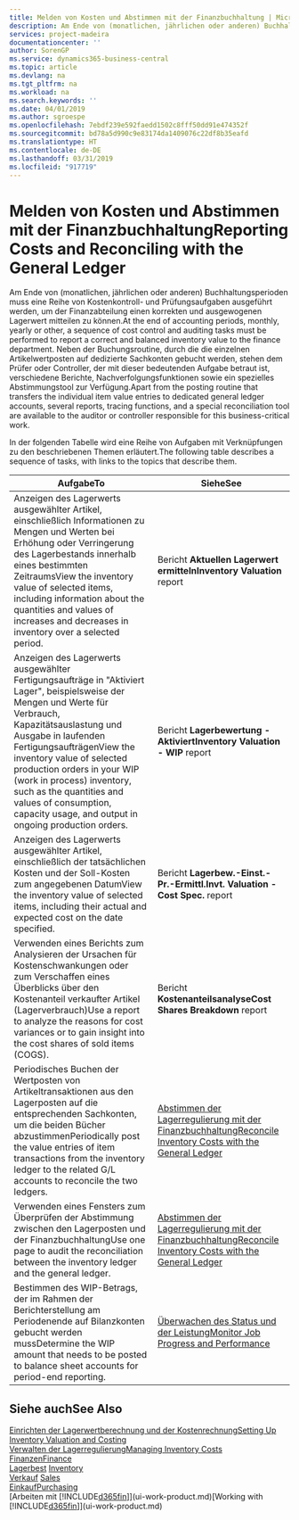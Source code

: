 ```yaml
---
title: Melden von Kosten und Abstimmen mit der Finanzbuchhaltung | Microsoft Docs
description: Am Ende von (monatlichen, jährlichen oder anderen) Buchhaltungsperioden muss eine Reihe von Kostenkontroll- und Prüfungsaufgaben ausgeführt werden, um der Finanzabteilung einen korrekten und ausgewogenen Lagerwert mitteilen zu können. Neben der Buchungsroutine, durch die die einzelnen Artikelwertposten auf dedizierte Sachkonten gebucht werden, stehen dem Prüfer oder Controller, der mit dieser bedeutenden Aufgabe betraut ist, verschiedene Berichte, Nachverfolgungsfunktionen sowie ein spezielles Abstimmungstool zur Verfügung.
services: project-madeira
documentationcenter: ''
author: SorenGP
ms.service: dynamics365-business-central
ms.topic: article
ms.devlang: na
ms.tgt_pltfrm: na
ms.workload: na
ms.search.keywords: ''
ms.date: 04/01/2019
ms.author: sgroespe
ms.openlocfilehash: 7ebdf239e592faedd1502c8fff50dd91e474352f
ms.sourcegitcommit: bd78a5d990c9e83174da1409076c22df8b35eafd
ms.translationtype: HT
ms.contentlocale: de-DE
ms.lasthandoff: 03/31/2019
ms.locfileid: "917719"
---
```

# <a name="reporting-costs-and-reconciling-with-the-general-ledger"></a><span data-ttu-id="39138-104">Melden von Kosten und Abstimmen mit der Finanzbuchhaltung</span><span class="sxs-lookup"><span data-stu-id="39138-104">Reporting Costs and Reconciling with the General Ledger</span></span>
<span data-ttu-id="39138-105">Am Ende von (monatlichen, jährlichen oder anderen) Buchhaltungsperioden muss eine Reihe von Kostenkontroll- und Prüfungsaufgaben ausgeführt werden, um der Finanzabteilung einen korrekten und ausgewogenen Lagerwert mitteilen zu können.</span><span class="sxs-lookup"><span data-stu-id="39138-105">At the end of accounting periods, monthly, yearly or other, a sequence of cost control and auditing tasks must be performed to report a correct and balanced inventory value to the finance department.</span></span> <span data-ttu-id="39138-106">Neben der Buchungsroutine, durch die die einzelnen Artikelwertposten auf dedizierte Sachkonten gebucht werden, stehen dem Prüfer oder Controller, der mit dieser bedeutenden Aufgabe betraut ist, verschiedene Berichte, Nachverfolgungsfunktionen sowie ein spezielles Abstimmungstool zur Verfügung.</span><span class="sxs-lookup"><span data-stu-id="39138-106">Apart from the posting routine that transfers the individual item value entries to dedicated general ledger accounts, several reports, tracing functions, and a special reconciliation tool are available to the auditor or controller responsible for this business-critical work.</span></span>  

 <span data-ttu-id="39138-107">In der folgenden Tabelle wird eine Reihe von Aufgaben mit Verknüpfungen zu den beschriebenen Themen erläutert.</span><span class="sxs-lookup"><span data-stu-id="39138-107">The following table describes a sequence of tasks, with links to the topics that describe them.</span></span>   

|<span data-ttu-id="39138-108">**Aufgabe**</span><span class="sxs-lookup"><span data-stu-id="39138-108">**To**</span></span>|<span data-ttu-id="39138-109">**Siehe**</span><span class="sxs-lookup"><span data-stu-id="39138-109">**See**</span></span>|  
|------------|-------------|  
|<span data-ttu-id="39138-110">Anzeigen des Lagerwerts ausgewählter Artikel, einschließlich Informationen zu Mengen und Werten bei Erhöhung oder Verringerung des Lagerbestands innerhalb eines bestimmten Zeitraums</span><span class="sxs-lookup"><span data-stu-id="39138-110">View the inventory value of selected items, including information about the quantities and values of increases and decreases in inventory over a selected period.</span></span>|<span data-ttu-id="39138-111">Bericht **Aktuellen Lagerwert ermitteln**</span><span class="sxs-lookup"><span data-stu-id="39138-111">**Inventory Valuation** report</span></span>|  
|<span data-ttu-id="39138-112">Anzeigen des Lagerwerts ausgewählter Fertigungsaufträge in "Aktiviert Lager", beispielsweise der Mengen und Werte für Verbrauch, Kapazitätsauslastung und Ausgabe in laufenden Fertigungsaufträgen</span><span class="sxs-lookup"><span data-stu-id="39138-112">View the inventory value of selected production orders in your WIP (work in process) inventory, such as the quantities and values of consumption, capacity usage, and output in ongoing production orders.</span></span>|<span data-ttu-id="39138-113">Bericht **Lagerbewertung - Aktiviert**</span><span class="sxs-lookup"><span data-stu-id="39138-113">**Inventory Valuation - WIP** report</span></span>|  
|<span data-ttu-id="39138-114">Anzeigen des Lagerwerts ausgewählter Artikel, einschließlich der tatsächlichen Kosten und der Soll-Kosten zum angegebenen Datum</span><span class="sxs-lookup"><span data-stu-id="39138-114">View the inventory value of selected items, including their actual and expected cost on the date specified.</span></span>|<span data-ttu-id="39138-115">Bericht **Lagerbew.-Einst.-Pr.-Ermittl.**</span><span class="sxs-lookup"><span data-stu-id="39138-115">**Invt. Valuation - Cost Spec.** report</span></span>|  
|<span data-ttu-id="39138-116">Verwenden eines Berichts zum Analysieren der Ursachen für Kostenschwankungen oder zum Verschaffen eines Überblicks über den Kostenanteil verkaufter Artikel (Lagerverbrauch)</span><span class="sxs-lookup"><span data-stu-id="39138-116">Use a report to analyze the reasons for cost variances or to gain insight into the cost shares of sold items (COGS).</span></span>|<span data-ttu-id="39138-117">Bericht **Kostenanteilsanalyse**</span><span class="sxs-lookup"><span data-stu-id="39138-117">**Cost Shares Breakdown** report</span></span>|  
|<span data-ttu-id="39138-118">Periodisches Buchen der Wertposten von Artikeltransaktionen aus den Lagerposten auf die entsprechenden Sachkonten, um die beiden Bücher abzustimmen</span><span class="sxs-lookup"><span data-stu-id="39138-118">Periodically post the value entries of item transactions from the inventory ledger to the related G/L accounts to reconcile the two ledgers.</span></span>|[<span data-ttu-id="39138-119">Abstimmen der Lagerregulierung mit der Finanzbuchhaltung</span><span class="sxs-lookup"><span data-stu-id="39138-119">Reconcile Inventory Costs with the General Ledger</span></span>](finance-how-to-post-inventory-costs-to-the-general-ledger.md)|  
|<span data-ttu-id="39138-120">Verwenden eines Fensters zum Überprüfen der Abstimmung zwischen den Lagerposten und der Finanzbuchhaltung</span><span class="sxs-lookup"><span data-stu-id="39138-120">Use one page to audit the reconciliation between the inventory ledger and the general ledger.</span></span>|[<span data-ttu-id="39138-121">Abstimmen der Lagerregulierung mit der Finanzbuchhaltung</span><span class="sxs-lookup"><span data-stu-id="39138-121">Reconcile Inventory Costs with the General Ledger</span></span>](finance-how-to-post-inventory-costs-to-the-general-ledger.md)|  
|<span data-ttu-id="39138-122">Bestimmen des WIP-Betrags, der im Rahmen der Berichterstellung am Periodenende auf Bilanzkonten gebucht werden muss</span><span class="sxs-lookup"><span data-stu-id="39138-122">Determine the WIP amount that needs to be posted to balance sheet accounts for period-end reporting.</span></span>|[<span data-ttu-id="39138-123">Überwachen des Status und der Leistung</span><span class="sxs-lookup"><span data-stu-id="39138-123">Monitor Job Progress and Performance</span></span>](projects-how-monitor-progress-performance.md)|

## <a name="see-also"></a><span data-ttu-id="39138-124">Siehe auch</span><span class="sxs-lookup"><span data-stu-id="39138-124">See Also</span></span>  
[<span data-ttu-id="39138-125">Einrichten der Lagerwertberechnung und der Kostenrechnung</span><span class="sxs-lookup"><span data-stu-id="39138-125">Setting Up Inventory Valuation and Costing</span></span>](finance-set-up-inventory-valuation-and-costing.md)  
[<span data-ttu-id="39138-126">Verwalten der Lagerregulierung</span><span class="sxs-lookup"><span data-stu-id="39138-126">Managing Inventory Costs</span></span>](finance-manage-inventory-costs.md)  
[<span data-ttu-id="39138-127">Finanzen</span><span class="sxs-lookup"><span data-stu-id="39138-127">Finance</span></span>](finance.md)  
<span data-ttu-id="39138-128">[Lagerbest](inventory-manage-inventory.md) </span><span class="sxs-lookup"><span data-stu-id="39138-128">[Inventory](inventory-manage-inventory.md) </span></span>  
<span data-ttu-id="39138-129">[Verkauf](sales-manage-sales.md) </span><span class="sxs-lookup"><span data-stu-id="39138-129">[Sales](sales-manage-sales.md) </span></span>  
[<span data-ttu-id="39138-130">Einkauf</span><span class="sxs-lookup"><span data-stu-id="39138-130">Purchasing</span></span>](purchasing-manage-purchasing.md)  
<span data-ttu-id="39138-131">[Arbeiten mit [!INCLUDE[d365fin](includes/d365fin_md.md)]](ui-work-product.md)</span><span class="sxs-lookup"><span data-stu-id="39138-131">[Working with [!INCLUDE[d365fin](includes/d365fin_md.md)]](ui-work-product.md)</span></span>
